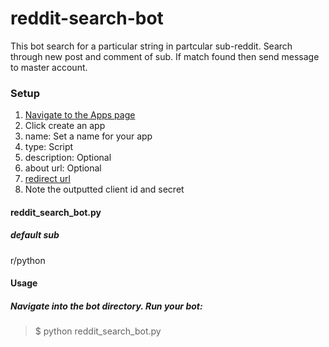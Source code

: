 # reddit-search-bot
This bot search for a particular string in partcular sub-reddit. Search through new post and comment of sub.
If match found then send message to master account.

### Setup
1. [Navigate to the Apps page](https://www.reddit.com/prefs/apps/)
2. Click create an app
3. name: Set a name for your app
4. type: Script
5. description: Optional
6. about url: Optional
7. [redirect url](https://www.reddit.com/)
8. Note the outputted client id and secret

#### reddit_search_bot.py
##### default sub 
r/python

#### Usage

##### Navigate into the bot directory. Run your bot:
> $ python reddit_search_bot.py
